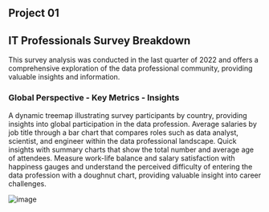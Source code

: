 ## Project 01 
## IT Professionals Survey Breakdown
This survey analysis was conducted in the last quarter of 2022 and offers a comprehensive exploration of the data professional community, providing valuable insights and information.
### Global Perspective - Key Metrics - Insights
A dynamic treemap illustrating survey participants by country, providing insights into global participation in the data profession.
 Average salaries by job title through a bar chart that compares roles such as data analyst, scientist, and engineer within the data professional landscape.
Quick insights with summary charts that show the total number and average age of attendees.
Measure work-life balance and salary satisfaction with happiness gauges and understand the perceived difficulty of entering the data profession with a doughnut chart, providing valuable insight into career challenges.

  ![image](https://github.com/BedirK/PowerBI_Studies/assets/103532330/576661cf-15a1-40fa-945b-82c043ae5060)

